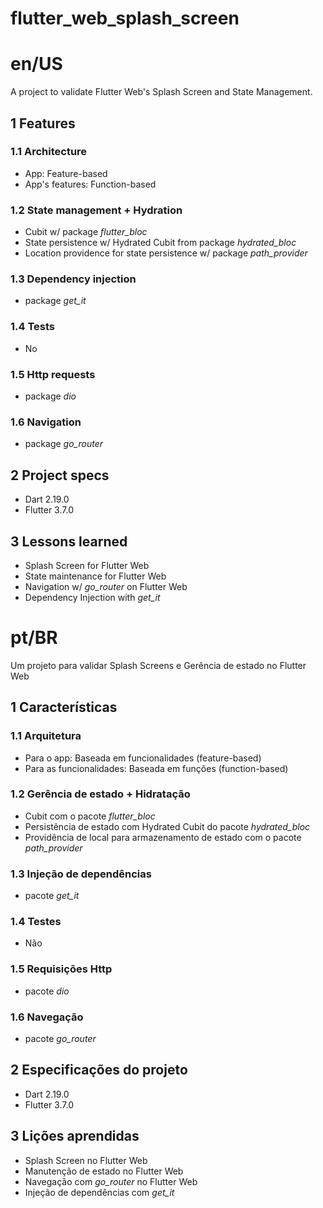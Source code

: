 # flutter_web_splash_screen

# en/US

A project to validate Flutter Web's Splash Screen and State Management.

## 1 Features
### 1.1 Architecture
- App: Feature-based
- App's features: Function-based
### 1.2 State management + Hydration
- Cubit w/ package <i>flutter_bloc</i>
- State persistence w/ Hydrated Cubit from package <i>hydrated_bloc</i>
- Location providence for state persistence w/ package <i>path_provider</i>
### 1.3 Dependency injection
- package <i>get_it</i>
### 1.4 Tests
- No
### 1.5 Http requests
- package <i>dio</i>
### 1.6 Navigation
- package <i>go_router</i>

## 2 Project specs
- Dart 2.19.0
- Flutter 3.7.0

## 3 Lessons learned
- Splash Screen for Flutter Web
- State maintenance for Flutter Web
- Navigation w/ <i>go_router</i> on Flutter Web
- Dependency Injection with <i>get_it</i>

# pt/BR

Um projeto para validar Splash Screens e Gerência de estado no Flutter Web

## 1 Características
### 1.1 Arquitetura
- Para o app: Baseada em funcionalidades (feature-based)
- Para as funcionalidades: Baseada em funções (function-based)
### 1.2 Gerência de estado + Hidratação
- Cubit com o pacote <i>flutter_bloc</i>
- Persistência de estado com Hydrated Cubit do pacote <i>hydrated_bloc</i>
- Providência de local para armazenamento de estado com o pacote <i>path_provider</i>
### 1.3 Injeção de dependências
- pacote <i>get_it</i>
### 1.4 Testes
- Não
### 1.5 Requisições Http
- pacote <i>dio</i>
### 1.6 Navegação
- pacote <i>go_router</i>

## 2 Especificações do projeto
- Dart 2.19.0
- Flutter 3.7.0

## 3 Lições aprendidas
- Splash Screen no Flutter Web
- Manutenção de estado no Flutter Web
- Navegação com <i>go_router</i> no Flutter Web
- Injeção de dependências com <i>get_it</i>
